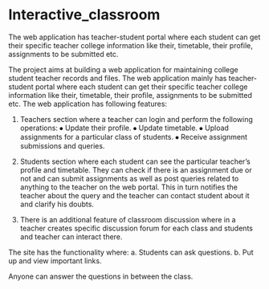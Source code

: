 # Interactive_classroom
The web application has teacher-student portal where each student can get their specific teacher college information like their, timetable, their profile, assignments to be submitted etc. 

The project aims at building a web application for maintaining college student teacher records and files. The web application mainly has teacher-student portal where each student can get their specific teacher college information like their, timetable, their profile, assignments to be submitted etc. The web application has following features: 

1. Teachers section where a teacher can login and perform the following operations:
⦁	Update their profile.
⦁	Update timetable.
⦁	Upload assignments for a particular class of students. 
⦁	Receive assignment submissions and queries.

2. Students section where each student can see the particular teacher’s profile and timetable. They can check if there is an assignment due or not and can submit assignments as well as post queries related to anything to the teacher on the web portal. This in turn notifies the teacher about the query and the teacher can contact student about it and clarify his doubts.

3. There is an additional feature of classroom discussion where in a teacher creates specific discussion forum for each class and students and teacher can interact there.

The site has the functionality where:
a. Students can ask questions.
b. Put up and view important links. 

Anyone can answer the questions in between the class.
